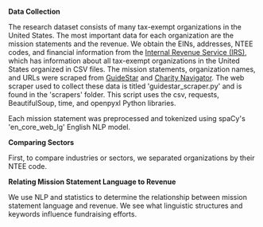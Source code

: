 **Data Collection**

The research dataset consists of many tax-exempt organizations in the United States. The most important data for each organization are the mission statements and the revenue. We obtain the EINs, addresses, NTEE codes, and financial information from the [Internal Revenue Service (IRS)](https://www.irs.gov/charities-non-profits/exempt-organizations-business-master-file-extract-eo-bmf), which has information about all tax-exempt organizations in the United States organized in CSV files. The mission statements, organization names, and URLs were scraped from [GuideStar](https://www.guidestar.org/) and [Charity Navigator](https://www.charitynavigator.org/). The web scraper used to collect these data is titled 'guidestar_scraper.py' and is found in the 'scrapers' folder. This script uses the csv, requests, BeautifulSoup, time, and openpyxl Python libraries.

Each mission statement was preprocessed and tokenized using spaCy's 'en_core_web_lg' English NLP model.  

**Comparing Sectors**

First, to compare industries or sectors, we separated organizations by their NTEE code.

**Relating Mission Statement Language to Revenue**

We use NLP and statistics to determine the relationship between mission statement language and revenue. We see what linguistic structures and keywords influence fundraising efforts. 